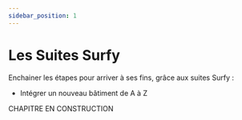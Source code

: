 ```yaml
---
sidebar_position: 1
---
```


# Les Suites Surfy

Enchainer les étapes pour arriver à ses fins, grâce aux suites Surfy :

-   Intégrer un nouveau bâtiment de A à Z

CHAPITRE EN CONSTRUCTION

## 